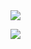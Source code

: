 <img src="https://capsule-render.vercel.app/api?type=waving&color=0%:'ffabe1',100%:'ffe6f7'&height=300&section=header&text=capsule%20render&fontSize=90" />

<a href="https://www.instagram.com/hh__moa/" target="_blank"><img src="https://img.shields.io/badge/instagram-C689C6?style=flat-square&logo=instagram&logoColor=white"></a>
